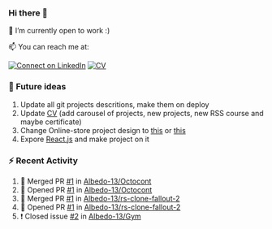 ### Hi there 👋

🔭 I’m currently open to work :)

📫 You can reach me at: 

[![Connect on LinkedIn](https://img.shields.io/badge/--linkedin?label=LinkedIn&logo=LinkedIn&style=social)](https://www.linkedin.com/in/prokopenyapavel/)
[![CV](https://img.shields.io/badge/-%F0%9F%8C%90%20C%20V-white?style=flat)](https://albedo-13.github.io/)

<!-- [![Gmail](https://img.shields.io/badge/-white?label=Email&style=social&logo=gmail)](mailto:prokopenya.work@gmail.com) -->
<!-- [CV](https://albedo-13.github.io/) -->

### 🔮 Future ideas

1. Update all git projects descritions, make them on deploy
2. Update [CV](https://albedo-13.github.io/) (add carousel of projects, new projects, new RSS course and maybe certificate)
3. Change Online-store project design to [this](https://dashaermolich-online-store.netlify.app/) or [this](https://zhannach-online-store.netlify.app/)
4. Expore [React.js](https://ru.reactjs.org/) and make project on it

### ⚡ Recent Activity

<!--START_SECTION:activity-->
1. 🎉 Merged PR [#1](https://github.com/Albedo-13/Octocont/pull/1) in [Albedo-13/Octocont](https://github.com/Albedo-13/Octocont)
2. 💪 Opened PR [#1](https://github.com/Albedo-13/Octocont/pull/1) in [Albedo-13/Octocont](https://github.com/Albedo-13/Octocont)
3. 🎉 Merged PR [#1](https://github.com/Albedo-13/rs-clone-fallout-2/pull/1) in [Albedo-13/rs-clone-fallout-2](https://github.com/Albedo-13/rs-clone-fallout-2)
4. 💪 Opened PR [#1](https://github.com/Albedo-13/rs-clone-fallout-2/pull/1) in [Albedo-13/rs-clone-fallout-2](https://github.com/Albedo-13/rs-clone-fallout-2)
5. ❗️ Closed issue [#2](https://github.com/Albedo-13/Gym/issues/2) in [Albedo-13/Gym](https://github.com/Albedo-13/Gym)
<!--END_SECTION:activity-->


<!--
**Albedo-13/Albedo-13** is a ✨ _special_ ✨ repository because its `README.md` (this file) appears on your GitHub profile.

Here are some ideas to get you started:

- 🔭 I’m currently working on ...
- 🌱 I’m currently learning ...
- 👯 I’m looking to collaborate on ...
- 🤔 I’m looking for help with ...
- 💬 Ask me about ...
- 📫 How to reach me: ...
- 😄 Pronouns: ...
- ⚡ Fun fact: ...
-->
